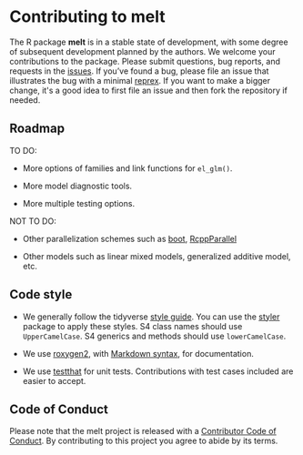 # Contributing to melt 

The R package **melt** is in a stable state of development, with some degree of subsequent development planned by the authors. We welcome your contributions to the package. 
Please submit questions, bug reports, and requests in the [issues](https://github.com/markean/melt/issues). If you’ve found a bug, please file an issue that illustrates the bug with a minimal [reprex](https://www.tidyverse.org/help/#reprex).
If you want to make a bigger change, it's a good idea to first file an issue and then fork the repository if needed.

## Roadmap
TO DO:

- More options of families and link functions for `el_glm()`.

- More model diagnostic tools.

- More multiple testing options.

NOT TO DO:

- Other parallelization schemes such as [boot](https://cran.r-project.org/web/packages/boot/index.html), [RcppParallel](https://cran.r-project.org/web/packages/RcppParallel/index.html)

- Other models such as linear mixed models, generalized additive model, etc.


## Code style
- We generally follow the tidyverse [style guide](https://style.tidyverse.org). You can use the [styler](https://CRAN.R-project.org/package=styler) package to apply these styles. S4 class names should use `UpperCamelCase`. S4 generics and methods should use `lowerCamelCase`. 

- We use [roxygen2](https://cran.r-project.org/package=roxygen2), with [Markdown syntax](https://cran.r-project.org/web/packages/roxygen2/vignettes/rd-formatting.html), for documentation.  

- We use [testthat](https://cran.r-project.org/package=testthat) for unit tests. Contributions with test cases included are easier to accept.  

## Code of Conduct
Please note that the melt project is released with a
[Contributor Code of Conduct](CODE_OF_CONDUCT.md). By contributing to this
project you agree to abide by its terms.
